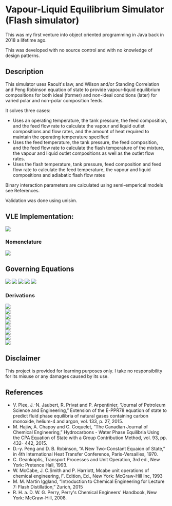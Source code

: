 # Vapour-Liquid Equilibrium Simulator (Flash simulator)

This was my first venture into object oriented programming in Java back in 2018 a lifetime ago.

This was developed with no source control and with no knowledge of design patterns.

## Description

This simulator uses Raoult's law, and Wilson and/or Standing Correlation and Peng Robinson equation of state to provide vapour-liquid equilibrium compositions for both ideal (former) and non-ideal conditions (later) for varied polar and non-polar composition feeds.

It solves three cases:

- Uses an operating temperature, the tank pressure, the feed composition, and the feed flow rate to calculate the vapour and liquid outlet compositions and flow rates, and the amount of heat required to maintain the operating temperature specified
- Uses the feed temperature, the tank pressure, the feed composition, and the feed flow rate to calculate the flash temperature of the mixture, the vapour and liquid outlet compositions as well as the outlet flow rates.
- Uses the flash temperature, tank pressure, feed composition and feed flow rate to calculate the feed temperature, the vapour and liquid compositions and adiabatic flash flow rates

Binary interaction parameters are calculated using semi-emperical models see References.

Validation was done using unisim.

## VLE Implementation:

![](docs/flowchart.png)

### Nomenclature

![](docs/nomenclature.png)

## Governing Equations

![](docs/geq1.png)
![](docs/geq2.png)
![](docs/geq3.png)
![](docs/geq4.png)
![](docs/geq5.png)

### Derivations

![](docs/1.png)</br>
![](docs/2.png)</br>
![](docs/3.png)</br>
![](docs/4.png)</br>
![](docs/5.png)</br>
![](docs/6.png)</br>
![](docs/7.png)</br>
![](docs/8.png)</br>

## Disclaimer

This project is provided for learning purposes only. I take no responsibility for its misuse or any damages caused by its use.

## References

- V. Plee, J.-N. Jaubert, R. Privat and P. Arpentinier, “Journal of Petroleum Science and Engineering,” Extension
  of the E-PPR78 equation of state to predict fluid phase equilibria of natural gases containing carbon
  monoxide, helium-4 and argon, vol. 133, p. 27, 2015.
- M. Hajiw, A. Chapoy and C. Coquelet, “The Canadian Journal of Chemical Engineering,” Hydrocarbons -
  Water Phase Equilibria Using the CPA Equation of State with a Group Contribution Method, vol. 93, pp. 432-
  442, 2015.
- D.-y. Peng and D. B. Robinson, “A New Two-Constant Equaion of State,” in 4th International Heat Transfer
  Conference, Paris-Versailles, 1970.
- C. Geankoplis, Transport Processes and Unit Operation, 3rd ed., New York: Pretence Hall, 1993.
- W. McCabe, J. C.Smith and P. Harriott, Mcabe unit operations of chemical engineering, F. Edition, Ed., New
  York: McGraw-Hill Inc, 1993
- M. M. Martin Iggland, “Introduction to Chemical Engineering for Lecture 7: Flash Distillation,” Zurich, 2015
- R. H. a. D. W. G. Perry, Perry's Chemical Engineers' Handbook, New York: McGraw-Hill, 2008.
